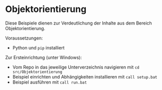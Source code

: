 # Objektorientierung
Diese Beispiele dienen zur Verdeutlichung der Inhalte aus dem Bereich Objektorientierung.

Voraussetzungen:
- Python und `pip` installiert

Zur Ersteinrichtung (unter Windows):
- Vom Repo in das jeweilige Unterverzeichnis navigieren mit `cd src/Objektorientierung`
- Beispiel einrichten und Abhängigkeiten installieren mit `call setup.bat`
- Beispiel ausführen mit `call run.bat`